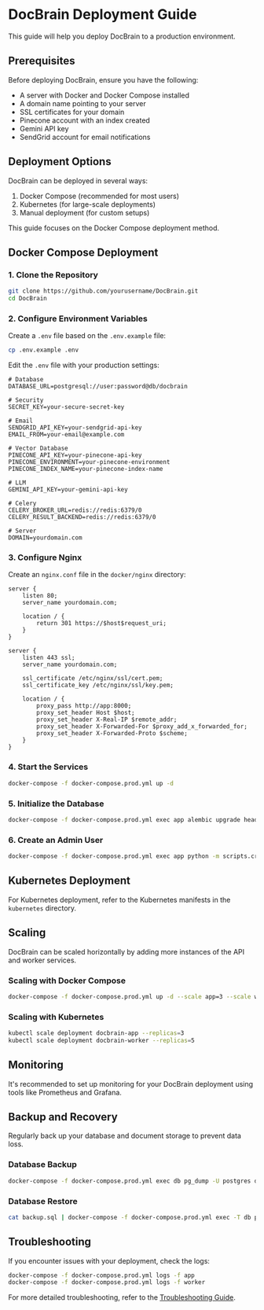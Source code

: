 # DocBrain Deployment Guide

This guide will help you deploy DocBrain to a production environment.

## Prerequisites

Before deploying DocBrain, ensure you have the following:

- A server with Docker and Docker Compose installed
- A domain name pointing to your server
- SSL certificates for your domain
- Pinecone account with an index created
- Gemini API key
- SendGrid account for email notifications

## Deployment Options

DocBrain can be deployed in several ways:

1. Docker Compose (recommended for most users)
2. Kubernetes (for large-scale deployments)
3. Manual deployment (for custom setups)

This guide focuses on the Docker Compose deployment method.

## Docker Compose Deployment

### 1. Clone the Repository

```bash
git clone https://github.com/yourusername/DocBrain.git
cd DocBrain
```

### 2. Configure Environment Variables

Create a `.env` file based on the `.env.example` file:

```bash
cp .env.example .env
```

Edit the `.env` file with your production settings:

```
# Database
DATABASE_URL=postgresql://user:password@db/docbrain

# Security
SECRET_KEY=your-secure-secret-key

# Email
SENDGRID_API_KEY=your-sendgrid-api-key
EMAIL_FROM=your-email@example.com

# Vector Database
PINECONE_API_KEY=your-pinecone-api-key
PINECONE_ENVIRONMENT=your-pinecone-environment
PINECONE_INDEX_NAME=your-pinecone-index-name

# LLM
GEMINI_API_KEY=your-gemini-api-key

# Celery
CELERY_BROKER_URL=redis://redis:6379/0
CELERY_RESULT_BACKEND=redis://redis:6379/0

# Server
DOMAIN=yourdomain.com
```

### 3. Configure Nginx

Create an `nginx.conf` file in the `docker/nginx` directory:

```nginx
server {
    listen 80;
    server_name yourdomain.com;
    
    location / {
        return 301 https://$host$request_uri;
    }
}

server {
    listen 443 ssl;
    server_name yourdomain.com;
    
    ssl_certificate /etc/nginx/ssl/cert.pem;
    ssl_certificate_key /etc/nginx/ssl/key.pem;
    
    location / {
        proxy_pass http://app:8000;
        proxy_set_header Host $host;
        proxy_set_header X-Real-IP $remote_addr;
        proxy_set_header X-Forwarded-For $proxy_add_x_forwarded_for;
        proxy_set_header X-Forwarded-Proto $scheme;
    }
}
```

### 4. Start the Services

```bash
docker-compose -f docker-compose.prod.yml up -d
```

### 5. Initialize the Database

```bash
docker-compose -f docker-compose.prod.yml exec app alembic upgrade head
```

### 6. Create an Admin User

```bash
docker-compose -f docker-compose.prod.yml exec app python -m scripts.create_admin
```

## Kubernetes Deployment

For Kubernetes deployment, refer to the Kubernetes manifests in the `kubernetes` directory.

## Scaling

DocBrain can be scaled horizontally by adding more instances of the API and worker services.

### Scaling with Docker Compose

```bash
docker-compose -f docker-compose.prod.yml up -d --scale app=3 --scale worker=5
```

### Scaling with Kubernetes

```bash
kubectl scale deployment docbrain-app --replicas=3
kubectl scale deployment docbrain-worker --replicas=5
```

## Monitoring

It's recommended to set up monitoring for your DocBrain deployment using tools like Prometheus and Grafana.

## Backup and Recovery

Regularly back up your database and document storage to prevent data loss.

### Database Backup

```bash
docker-compose -f docker-compose.prod.yml exec db pg_dump -U postgres docbrain > backup.sql
```

### Database Restore

```bash
cat backup.sql | docker-compose -f docker-compose.prod.yml exec -T db psql -U postgres docbrain
```

## Troubleshooting

If you encounter issues with your deployment, check the logs:

```bash
docker-compose -f docker-compose.prod.yml logs -f app
docker-compose -f docker-compose.prod.yml logs -f worker
```

For more detailed troubleshooting, refer to the [Troubleshooting Guide](troubleshooting.md).
